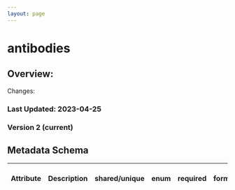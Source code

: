 ```yaml
---
layout: page
---
```

# antibodies

## Overview:
Changes:

### Last Updated: 2023-04-25

### Version 2 (current)

## Metadata Schema

| Attribute | Description | shared/unique | enum | required | format | required if | type | pattern (regular expression) | url |
|-----------|-------------|---------------|------|----------|--------|-------------|------|------------------------------|-----|
